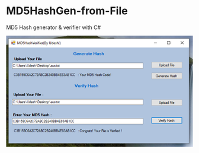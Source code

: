 # MD5HashGen-from-File
MD5 Hash generator &amp; verifier with C#

<img src="https://github.com/ukmihiran/MD5HashGen-from-File/blob/main/hash.PNG">
